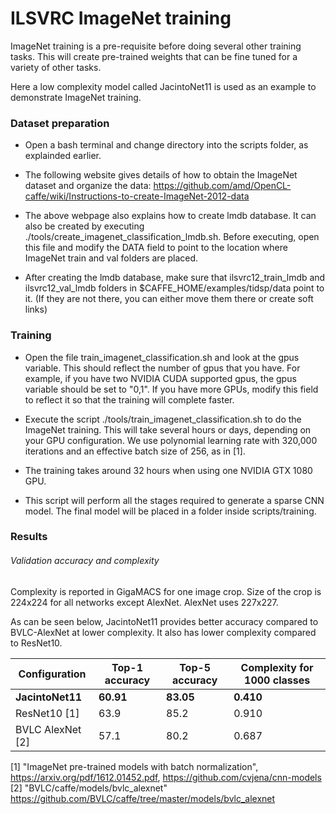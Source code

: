 # ILSVRC ImageNet training

ImageNet training is a pre-requisite before doing several other training tasks. This will create pre-trained weights that can be fine tuned for a variety of other tasks.

Here a low complexity model called JacintoNet11 is used as an example to demonstrate ImageNet training.

### Dataset preparation

* Open a bash terminal and change directory into the scripts folder, as explainded earlier.

* The following website gives details of how to obtain the ImageNet dataset and organize the data: 
https://github.com/amd/OpenCL-caffe/wiki/Instructions-to-create-ImageNet-2012-data

* The above webpage also explains how to create lmdb database. It can also be created by executing  ./tools/create_imagenet_classification_lmdb.sh. Before executing, open this file and modify the DATA field to point to the location where ImageNet train and val folders are placed.

* After creating the lmdb database, make sure that ilsvrc12_train_lmdb and ilsvrc12_val_lmdb folders in $CAFFE_HOME/examples/tidsp/data point to it. (If they are not there, you can either move them there or create soft links)

### Training 
* Open the file train_imagenet_classification.sh  and look at the gpus variable. This should reflect the number of gpus that you have. For example, if you have two NVIDIA CUDA supported gpus, the gpus variable should be set to "0,1". If you have more GPUs, modify this field to reflect it so that the training will complete faster.

* Execute the script ./tools/train_imagenet_classification.sh to do the ImageNet training. This will take several hours or days, depending on your GPU configuration. We use polynomial learning rate with 320,000 iterations and an effective batch size of 256, as in [1].

* The training takes around 32 hours when using one NVIDIA GTX 1080 GPU.

* This script will perform all the stages required to generate a sparse CNN model. The final model will be placed in a folder inside scripts/training.

### Results 

###### Validation accuracy and complexity 
Complexity is reported in GigaMACS for one image crop. Size of the crop is 224x224 for all networks except AlexNet. AlexNet uses 227x227.

As can be seen below, JacintoNet11 provides better accuracy compared to BVLC-AlexNet at lower complexity. It also has lower complexity compared to ResNet10.

|Configuration      |Top-1 accuracy   | Top-5 accuracy |Complexity for 1000 classes|
|-------------------|-----------------|----------------|---------------------------|
|<b>JacintoNet11    |<b>60.91         |<b>83.05        |<b>0.410                   |
|ResNet10 [1]       |63.9             |85.2            |0.910                      |
|BVLC AlexNet [2]   |57.1             |80.2            |0.687                      |


[1] "ImageNet pre-trained models with batch normalization", https://arxiv.org/pdf/1612.01452.pdf, https://github.com/cvjena/cnn-models <br>
[2] "BVLC/caffe/models/bvlc_alexnet" https://github.com/BVLC/caffe/tree/master/models/bvlc_alexnet
